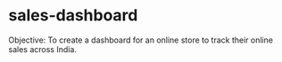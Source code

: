 # sales-dashboard
Objective: To create a dashboard for an online store to track their online sales across India.
